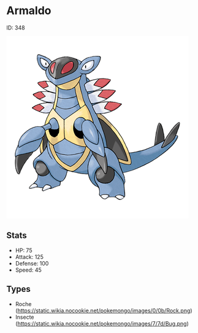 # Armaldo


ID: 348

![](https://raw.githubusercontent.com/PokeAPI/sprites/master/sprites/pokemon/other/official-artwork/348.png "Armaldo")

## Stats


 - HP: 75
 - Attack: 125
 - Defense: 100
 - Speed: 45

## Types


 - Roche (https://static.wikia.nocookie.net/pokemongo/images/0/0b/Rock.png)
 - Insecte (https://static.wikia.nocookie.net/pokemongo/images/7/7d/Bug.png)
